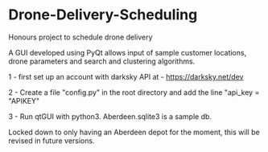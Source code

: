 # Drone-Delivery-Scheduling
Honours project to schedule drone delivery

A GUI developed using PyQt allows input of sample customer locations, drone parameters and search and clustering algorithms.

1 - first set up an account with darksky API at - https://darksky.net/dev

2 - Create a file "config.py" in the root directory and add the line "api_key = "APIKEY"

3 - Run qtGUI with python3. Aberdeen.sqlite3 is a sample db.

Locked down to only having an Aberdeen depot for the moment, this will be revised in future versions.
